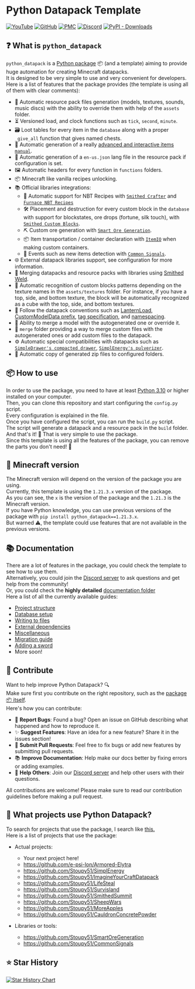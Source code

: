 
# Python Datapack Template

[![YouTube](https://img.shields.io/youtube/views/zkcQn23DRaw?style=flat&logo=youtube&logoColor=red&label=YouTube)](https://www.youtube.com/watch?v=zkcQn23DRaw)
[![GitHub](https://img.shields.io/github/v/release/Stoupy51/python_datapack?logo=github&label=GitHub)](https://github.com/Stoupy51/python_datapack/releases/latest)
[![PMC](https://img.shields.io/badge/dynamic/json?url=https%3A%2F%2Fwww.planetminecraft.com%2Fdata-pack%2Fpython-datapack%2Fstatsv2&query=%24.downloads&logo=data%3Aimage%2Fvnd.microsoft.icon%3Bbase64%2CAAABAAEAEBAAAAEAIABoBAAAFgAAACgAAAAQAAAAIAAAAAEAIAAAAAAAAAAAABMLAAATCwAAAAAAAAAAAAAAAAAAAAAAAAAAAAAAAAAAAAAAAJdNAUBLJgD%2FSyYA%2FxkoD%2F8vKAn%2Fl00BgAAAAAAAAAAAAAAAAAAAAAAAAAAAAAAAAAAAAAAAAAAAAAAA%2FwAAAP8AAAD%2FmVgI%2F0tcHf8CXjP%2FL10l%2FwAAAP8AAAD%2FAAAA%2FwAAAAAAAAAAAAAAAAAAAAAAAAAAAAAA%2F5VOAf%2BVTQH%2FfVkP%2FyZ%2BOv8BgET%2FAYBE%2FwGARP9LZyP%2FlU0B%2F5ZNAf8AAAD%2FAAAAAAAAAAAAAAAAAAAAAJVOAf%2FYeRL%2F64wl%2F7eZOP8Bo1f%2FAaNW%2FwGjVv88nkv%2F2oEb%2F9N0Df%2FTdA3%2FlU0B%2F5dNAUAAAAAAAAAAAAAAAACkVQH%2F3pAq%2F6CcOv92pUf%2FLLli%2F12zW%2F%2FBqEv%2Fy59B%2F%2B2OJ%2F%2Figxz%2F03QN%2F5VNAf%2BEUARAAAAAAAAAAAAAAAD%2FjoMq%2Fzi2XP96r1T%2F3ahG%2F%2BCvUP%2F9qkr%2F%2F6hL%2F%2F2kRP%2F2mTT%2F7Y4n%2F%2BCBGv93aRf%2FAAAA%2FwAAAAAAAAAAp1gB%2FxHEb%2F%2BlslX%2F36xL%2F9StTP%2F%2Fp0f%2F%2F6VE%2F%2F%2BqTv%2F%2Fqk7%2F%2FaVH%2F%2FecOf%2Ftjif%2FMIQ3%2FwNhMP8AAAAAAAAAAI9bA%2F8SxXD%2FHr5o%2Fzm8ZP%2Fvo0D%2F%2F6I9%2F%2F%2BiPf%2F%2Fq1D%2F%2F6tQ%2F%2F%2BrUP%2F7pEb%2F7Y4n%2FwGCQf8BYDD%2FAAAAAAAAAAB8Wgz%2FFMdy%2FxDDbv8Qw27%2Fh7Zd%2F%2F%2BnSP%2F%2Foj3%2F%2F6xS%2F%2F%2BsUv%2F%2Fp0j%2F%2B504%2F%2B2OJ%2F%2BUfyH%2FAWIw%2FwAAAAAAAAAAelsL%2Fwa2Y%2F8TxnH%2FieK4%2F9fu2P%2F%2F2rH%2F%2F6pN%2F%2F%2BlQv%2F%2FpUL%2F%2F6NA%2F%2F2fOv%2F1li%2F%2FlH8h%2FwJhMP8AAAAAqVcBQIFaCkABczz%2FFMdy%2F7Hs0P%2F%2F%2F%2F%2F%2F6O7W%2F9SyV%2F%2F%2Foj3%2F%2F6RC%2F%2FidOv%2Fxkyz%2FxJEw%2F01fGf8hWR1wAVQqQAAAAAAAAAAAAV4y%2Fw2%2Fa%2F%2Bs16b%2F1OfK%2F7%2Fdr%2F%2F%2BrFH%2F%2F6RB%2F%2F%2BmRv%2F2mzn%2F2Y4p%2F2qOOP8BVCr%2FJDorQAAAAAAAAAAAAAAAAAFeMv8BsF7%2FLbpl%2F0DAaP%2Bmtlz%2Fo7Vc%2F%2F%2BoS%2F%2F%2FqEv%2F9ps6%2FyeOQf8BjUb%2FAlQq%2FwFUKkAAAAAAAAAAAAAAAAAAAAAAAl0z%2FxheKf8PdTL%2FeqxN%2FyvDaf%2F8rVL%2Fz6dF%2F7R6H%2F8BXS7%2FAlQq%2FwdRKwIAAAAAAAAAAAAAAAAAAAAAAAAAAAAAAABGUCICeF4GQGNfDP9sXwj%2FqFgB%2F4hbB%2F9DWiKAAAAAAAAAAAAAAAAAAAAAAAAAAAAAAAAAAAAAAAAAAAAAAAAAAAAAAKpXAUAAAAAAAAAAAAAAAAAAAAAAAAAAAAAAAAAAAAAAAAAAAAAAAAAAAAAA%2FB8AAOAHAADAAwAAwAMAAMADAACAAQAAgAEAAIABAACAAQAAgAEAAMADAADAAwAAwAMAAOAHAAD8H%2F%2F%2F%2F%2F%2F%2F%2Fw%3D%3D&label=PMC&color=6ec310)](https://www.planetminecraft.com/data-pack/python-datapack/)
[![Discord](https://img.shields.io/discord/1216400498488377467?label=Discord&logo=discord)](https://discord.gg/anxzu6rA9F)
[![PyPI - Downloads](https://img.shields.io/pypi/dm/python_datapack?logo=python&label=PyPI%20downloads)](https://pypi.org/project/python_datapack/)


## ❓ What is `python_datapack`
`python_datapack` is a [Python package](https://github.com/Stoupy51/python_datapack) 📦 (and a template) aiming to provide huge automation for creating Minecraft datapacks.<br>
It is designed to be very simple to use and very convenient for developers.<br>
Here is a list of features that the package provides (the template is using all of them with clear comments):

- 🔄 Automatic resource pack files generation (models, textures, sounds, music discs) with the ability to override them with help of the `assets` folder.
- ⏳ Versioned load, and clock functions such as `tick`, `second`, `minute`.
- 🗃️ Loot tables for every item in the `database` along with a proper `_give_all` function that gives named chests.
- 📖 Automatic generation of a really [advanced and interactive items `manual`](./assets/in_game_manual_example.png).
- 📝 Automatic generation of a `en-us.json` lang file in the resource pack if configuration is set.
- 🖼️ Automatic headers for every function in `functions` folders.
- 📦 Minecraft like vanilla recipes unlocking.
- 📚 Official libraries integrations:
  - 🧪 Automatic support for NBT Recipes with [`Smithed Crafter`](https://wiki.smithed.dev/libraries/crafter/) and [`Furnace NBT Recipes`](https://github.com/Stoupy51/FurnaceNbtRecipes/)
  - 🛠️ Placement and destruction for every custom block in the `database` with support for blockstates, ore drops (fortune, silk touch), with [`Smithed Custom Blocks`](https://wiki.smithed.dev/libraries/custom-block/).
  - ⛏️ Custom ore generation with [`Smart Ore Generation`](https://github.com/Stoupy51/SmartOreGeneration).
  - 📦 Item transportation / container declaration with [`ItemIO`](https://github.com/edayot/ItemIO) when making custom containers.
  - 🔔 Events such as new items detection with [`Common Signals`](https://github.com/Stoupy51/CommonSignals).
- 🌐 External datapack libraries support, see configuration for more information.
- 🔗 Merging datapacks and resource packs with libraries using [Smithed Weld](https://weld.smithed.dev/).
- 🧩 Automatic recognition of custom blocks patterns depending on the texture names in the `assets/textures` folder. For instance, if you have a top, side, and bottom texture, the block will be automatically recognized as a cube with the top, side, and bottom textures.
- 📏 Follow the datapack conventions such as [LanternLoad](https://github.com/LanternMC/load), [CustomModelData prefix](https://mcdatapack.vercel.app/), [tag specification](https://wiki.smithed.dev/conventions/tag-specification/), and [namespacing](https://wiki.smithed.dev/conventions/namespacing/).
- 🧰 Ability to merge a model with the autogenerated one or override it.
- 🔀 `merge` folder providing a way to merge custom files with the autogenerated ones or add custom files to the datapack.
- ⚙️ Automatic special compatibilities with datapacks such as [`SimpleDrawer's compacted drawer`](https://edayot.github.io/SimpleDrawer/material.html), [`SimplEnergy's pulverizer`](./build/datapack/data/your_namespace/function/calls/simplenergy/pulverizer_recipes.mcfunction).
- 📂 Automatic copy of generated zip files to configured folders.


## 📦 How to use
In order to use the package, you need to have at least [Python 3.10](https://www.python.org/downloads/) or higher installed on your computer.<br>
Then, you can clone this repository and start configuring the `config.py` script.<br>
Every configuration is explained in the file.<br>
Once you have configured the script, you can run the `build.py` script.<br>
The script will generate a datapack and a resource pack in the `build` folder.<br>
And that's it! 🎉 That is very simple to use the package.<br>
Since this template is using all the features of the package, you can remove the parts you don't need! 🧹<br>


## 🔧 Minecraft version
The Minecraft version will depend on the version of the package you are using.<br>
Currently, this template is using the `1.21.3.x` version of the package.<br>
As you can see, the `x` is the version of the package and the `1.21.3` is the Minecraft version.<br>
If you have Python knowledge, you can use previous versions of the package with `pip install python_datapack==1.21.3.x`.<br>
But warned ⚠️, the template could use features that are not available in the previous versions.<br>


## 📚 Documentation
There are a lot of features in the package, you could check the template to see how to use them.<br>
Alternatively, you could join the [Discord server](https://discord.gg/anxzu6rA9F) to ask questions and get help from the community!<br>
Or, you could check the **highly detailed** [documentation folder](docs/)<br>
Here a list of all the currently available guides:
- [Project structure](docs/1_project_structure.md)
- [Database setup](docs/2_database_setup.md)
- [Writing to files](docs/3_writing_to_files.md)
- [External dependencies](docs/4_external_dependencies.md)
- [Miscellaneous](docs/5_miscellaneous.md)
- [Migration guide](docs/6_migration_guide.md)
- [Adding a sword](docs/specific_guides/adding_a_sword.md)
- More soon!


## 🤝 Contribute
Want to help improve Python Datapack? 🔍<br>
Make sure first you contribute on the right repository, such as the [package 📦 itself](https://github.com/Stoupy51/python_datapack).<br>
Here's how you can contribute:
- 🐛 **Report Bugs**: Found a bug? Open an issue on GitHub describing what happened and how to reproduce it.
- ✨ **Suggest Features**: Have an idea for a new feature? Share it in the issues section!
- 🔧 **Submit Pull Requests**: Feel free to fix bugs or add new features by submitting pull requests.
- 📚 **Improve Documentation**: Help make our docs better by fixing errors or adding examples.
- 💬 **Help Others**: Join our [Discord server](https://discord.gg/anxzu6rA9F) and help other users with their questions.

All contributions are welcome! Please make sure to read our contribution guidelines before making a pull request.


## 📜 What projects use Python Datapack?
To search for projects that use the package, I search like [this.](https://github.com/search?q=%22from+python_datapack+import+build_process%22&type=code)<br>
Here is a list of projects that use the package:<br>
- Actual projects:
  - Your next project here!
  - https://github.com/e-psi-lon/Armored-Elytra
  - https://github.com/Stoupy51/SimplEnergy
  - https://github.com/Stoupy51/ImagineYourCraftDatapack
  - https://github.com/Stoupy51/LifeSteal
  - https://github.com/Stoupy51/Survisland
  - https://github.com/Stoupy51/SmithedSummit
  - https://github.com/Stoupy51/SheepWars
  - https://github.com/Stoupy51/MoreApples
  - https://github.com/Stoupy51/CauldronConcretePowder

- Libraries or tools:
  - https://github.com/Stoupy51/SmartOreGeneration
  - https://github.com/Stoupy51/CommonSignals


## ⭐ Star History

<a href="https://star-history.com/#Stoupy51/PythonDatapackTemplate&Date">
 <picture>
   <source media="(prefers-color-scheme: dark)" srcset="https://api.star-history.com/svg?repos=Stoupy51/PythonDatapackTemplate&type=Date&theme=dark" />
   <source media="(prefers-color-scheme: light)" srcset="https://api.star-history.com/svg?repos=Stoupy51/PythonDatapackTemplate&type=Date" />
   <img alt="Star History Chart" src="https://api.star-history.com/svg?repos=Stoupy51/PythonDatapackTemplate&type=Date" />
 </picture>
</a>

